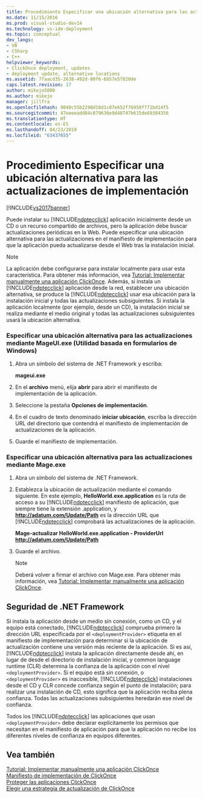 ```yaml
---
title: Procedimiento Especificar una ubicación alternativa para las actualizaciones de implementación | Documentos de Microsoft
ms.date: 11/15/2016
ms.prod: visual-studio-dev14
ms.technology: vs-ide-deployment
ms.topic: conceptual
dev_langs:
- VB
- CSharp
- C++
helpviewer_keywords:
- ClickOnce deployment, updates
- deployment update, alternative locations
ms.assetid: 7faacd35-2638-492d-80f6-6b57e5f820de
caps.latest.revision: 17
author: mikejo5000
ms.author: mikejo
manager: jillfra
ms.openlocfilehash: 9040c55b2298d18d1c87e652f76950f771bd14f5
ms.sourcegitcommit: 47eeeeadd84c879636e9d48747b615de69384356
ms.translationtype: HT
ms.contentlocale: es-ES
ms.lasthandoff: 04/23/2019
ms.locfileid: "63437655"
---
```

# <a name="how-to-specify-an-alternate-location-for-deployment-updates"></a>Procedimiento Especificar una ubicación alternativa para las actualizaciones de implementación
[!INCLUDE[vs2017banner](../includes/vs2017banner.md)]

Puede instalar su [!INCLUDE[ndptecclick](../includes/ndptecclick-md.md)] aplicación inicialmente desde un CD o un recurso compartido de archivos, pero la aplicación debe buscar actualizaciones periódicas en la Web. Puede especificar una ubicación alternativa para las actualizaciones en el manifiesto de implementación para que la aplicación pueda actualizarse desde el Web tras la instalación inicial.  
  
> [!NOTE]
> La aplicación debe configurarse para instalar localmente para usar esta característica. Para obtener más información, vea [Tutorial: Implementar manualmente una aplicación ClickOnce](../deployment/walkthrough-manually-deploying-a-clickonce-application.md). Además, si instala un [!INCLUDE[ndptecclick](../includes/ndptecclick-md.md)] aplicación desde la red, establecer una ubicación alternativa, se produce la [!INCLUDE[ndptecclick](../includes/ndptecclick-md.md)] usar esa ubicación para la instalación inicial y todas las actualizaciones subsiguientes. Si instala la aplicación localmente (por ejemplo, desde un CD), la instalación inicial se realiza mediante el medio original y todas las actualizaciones subsiguientes usará la ubicación alternativa.  
  
### <a name="specifying-an-alternate-location-for-updates-by-using-mageuiexe-windows-forms-based-utility"></a>Especificar una ubicación alternativa para las actualizaciones mediante MageUI.exe (Utilidad basada en formularios de Windows)  
  
1. Abra un símbolo del sistema de .NET Framework y escriba:  
  
     **mageui.exe**  
  
2. En el **archivo** menú, elija **abrir** para abrir el manifiesto de implementación de la aplicación.  
  
3. Seleccione la pestaña **Opciones de implementación**.  
  
4. En el cuadro de texto denominado **iniciar ubicación**, escriba la dirección URL del directorio que contendrá el manifiesto de implementación de actualizaciones de la aplicación.  
  
5. Guarde el manifiesto de implementación.  
  
### <a name="specifying-an-alternate-location-for-updates-by-using-mageexe"></a>Especificar una ubicación alternativa para las actualizaciones mediante Mage.exe  
  
1. Abra un símbolo del sistema de .NET Framework.  
  
2. Establezca la ubicación de actualización mediante el comando siguiente. En este ejemplo, **HelloWorld.exe.application** es la ruta de acceso a su [!INCLUDE[ndptecclick](../includes/ndptecclick-md.md)] manifiesto de aplicación, que siempre tiene la extensión .application, y **http://adatum.com/Update/Path** es la dirección URL que [!INCLUDE[ndptecclick](../includes/ndptecclick-md.md)] comprobará las actualizaciones de la aplicación.  
  
     **Mage-actualizar HelloWorld.exe.application - ProviderUrl http://adatum.com/Update/Path**  
  
3. Guarde el archivo.  
  
    > [!NOTE]
    > Deberá volver a firmar el archivo con Mage.exe. Para obtener más información, vea [Tutorial: Implementar manualmente una aplicación ClickOnce](../deployment/walkthrough-manually-deploying-a-clickonce-application.md).  
  
## <a name="net-framework-security"></a>Seguridad de .NET Framework  
 Si instala la aplicación desde un medio sin conexión, como un CD, y el equipo está conectado, [!INCLUDE[ndptecclick](../includes/ndptecclick-md.md)] comprueba primero la dirección URL especificada por el `<deploymentProvider>` etiqueta en el manifiesto de implementación para determinar si la ubicación de actualización contiene una versión más reciente de la aplicación. Si es así, [!INCLUDE[ndptecclick](../includes/ndptecclick-md.md)] instala la aplicación directamente desde ahí, en lugar de desde el directorio de instalación inicial, y common language runtime (CLR) determina la confianza de la aplicación con el nivel `<deploymentProvider>`. Si el equipo está sin conexión, o `<deploymentProvider>` es inaccesible, [!INCLUDE[ndptecclick](../includes/ndptecclick-md.md)] instalaciones desde el CD y CLR concede confianza según el punto de instalación; para realizar una instalación de CD, esto significa que la aplicación reciba plena confianza. Todas las actualizaciones subsiguientes heredarán ese nivel de confianza.  
  
 Todos los [!INCLUDE[ndptecclick](../includes/ndptecclick-md.md)] las aplicaciones que usan `<deploymentProvider>` debe declarar explícitamente los permisos que necesitan en el manifiesto de aplicación para que la aplicación no recibe los diferentes niveles de confianza en equipos diferentes.  
  
## <a name="see-also"></a>Vea también  
 [Tutorial: Implementar manualmente una aplicación ClickOnce](../deployment/walkthrough-manually-deploying-a-clickonce-application.md)   
 [Manifiesto de implementación de ClickOnce](../deployment/clickonce-deployment-manifest.md)   
 [Proteger las aplicaciones ClickOnce](../deployment/securing-clickonce-applications.md)   
 [Elegir una estrategia de actualización de ClickOnce](../deployment/choosing-a-clickonce-update-strategy.md)
